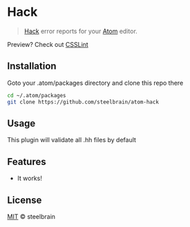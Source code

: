 # Hack

> [Hack](https://github.com/facebook/hhvm) error reports for your [Atom](http://atom.io) editor.

Preview? Check out [CSSLint](https://github.com/tcarlsen/atom-csslint)

## Installation

Goto your .atom/packages directory and clone this repo there

```bash
cd ~/.atom/packages
git clone https://github.com/steelbrain/atom-hack
```

## Usage

This plugin will validate all .hh files by default

## Features

 * It works!

## License

[MIT](http://opensource.org/licenses/MIT) © steelbrain
